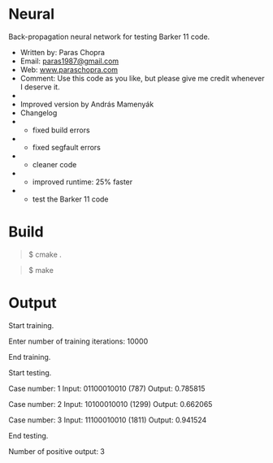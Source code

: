 Neural
======

Back-propagation neural network for testing Barker 11 code.

 * Written by: Paras Chopra
 * Email: paras1987@gmail.com
 * Web: www.paraschopra.com
 * Comment: Use this code as you like, but please give me credit whenever I deserve it.
 *
 * Improved version by András Mamenyák
 * Changelog
 * - fixed build errors
 * - fixed segfault errors
 * - cleaner code
 * - improved runtime: 25% faster
 * - test the Barker 11 code
 
Build
=====

>$ cmake .

>$ make

Output
======

Start training.

Enter number of training iterations: 10000

End training.

Start testing.

Case number: 1
Input: 01100010010 (787)
Output: 0.785815

Case number: 2
Input: 10100010010 (1299)
Output: 0.662065

Case number: 3
Input: 11100010010 (1811)
Output: 0.941524

End testing.

Number of positive output: 3
